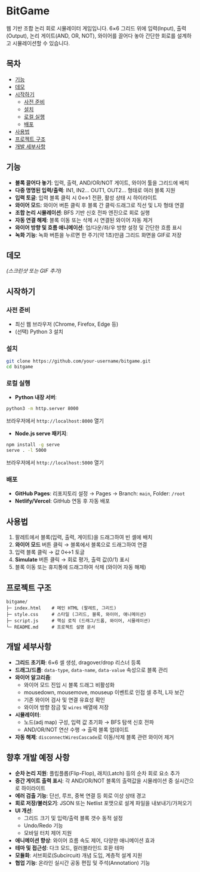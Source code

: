 # BitGame

웹 기반 조합 논리 회로 시뮬레이터 게임입니다. 6×6 그리드 위에 입력(Input), 출력(Output), 논리 게이트(AND, OR, NOT), 와이어를 끌어다 놓아 간단한 회로를 설계하고 시뮬레이션할 수 있습니다.

## 목차
- [기능](#기능)
- [데모](#데모)
- [시작하기](#시작하기)
  - [사전 준비](#사전-준비)
  - [설치](#설치)
  - [로컬 실행](#로컬-실행)
  - [배포](#배포)
- [사용법](#사용법)
- [프로젝트 구조](#프로젝트-구조)
- [개발 세부사항](#개발-세부사항)

## 기능
- **블록 끌어다 놓기**: 입력, 출력, AND/OR/NOT 게이트, 와이어 툴을 그리드에 배치
- **다중 명명된 입력/출력**: IN1, IN2… OUT1, OUT2… 형태로 여러 블록 지원
- **입력 토글**: 입력 블록 클릭 시 0↔1 전환, 활성 상태 시 하이라이트
- **와이어 모드**: 와이어 버튼 클릭 후 블록 간 클릭·드래그로 직선 및 L자 형태 연결
- **조합 논리 시뮬레이션**: BFS 기반 신호 전파 엔진으로 회로 실행
- **자동 연결 해제**: 블록 이동 또는 삭제 시 연결된 와이어 자동 제거
- **와이어 방향 및 흐름 애니메이션**: 업/다운/좌/우 방향 설정 및 간단한 흐름 표시
- **녹화 기능**: 녹화 버튼을 누르면 한 주기(약 1초)만큼 그리드 화면을 GIF로 저장

## 데모
*(스크린샷 또는 GIF 추가)*

## 시작하기

### 사전 준비
- 최신 웹 브라우저 (Chrome, Firefox, Edge 등)
- (선택) Python 3 설치

### 설치
```bash
git clone https://github.com/your-username/bitgame.git
cd bitgame
```

### 로컬 실행
- **Python 내장 서버**:
```bash
python3 -m http.server 8000
```
브라우저에서 `http://localhost:8000` 열기

- **Node.js serve 패키지**:
```bash
npm install -g serve
serve . -l 5000
```
브라우저에서 `http://localhost:5000` 열기

### 배포
- **GitHub Pages**: 리포지토리 설정 → Pages → Branch: `main`, Folder: `/root`
- **Netlify/Vercel**: GitHub 연동 후 자동 배포

## 사용법
1. 팔레트에서 블록(입력, 출력, 게이트)을 드래그하여 빈 셀에 배치
2. **와이어 모드** 버튼 클릭 → 블록에서 블록으로 드래그하여 연결
3. 입력 블록 클릭 → 값 0↔1 토글
4. **Simulate** 버튼 클릭 → 회로 평가, 출력 값(0/1) 표시
5. 블록 이동 또는 휴지통에 드래그하여 삭제 (와이어 자동 해제)

## 프로젝트 구조
```text
bitgame/
├─ index.html    # 메인 HTML (팔레트, 그리드)
├─ style.css     # 스타일 (그리드, 블록, 와이어, 애니메이션)
├─ script.js     # 핵심 로직 (드래그/드롭, 와이어, 시뮬레이션)
└─ README.md     # 프로젝트 설명 문서
```

## 개발 세부사항
- **그리드 초기화**: 6×6 셀 생성, dragover/drop 리스너 등록
- **드래그/드롭**: `data-type`, `data-name`, `data-value` 속성으로 블록 관리
- **와이어 알고리즘**:
  - 와이어 모드 진입 시 블록 드래그 비활성화
  - mousedown, mousemove, mouseup 이벤트로 인접 셀 추적, L자 보간
  - 기존 와이어 검사 및 연결 유효성 확인
  - 와이어 방향 잠금 및 `wires` 배열에 저장
- **시뮬레이터**:
  - 노드(adj map) 구성, 입력 값 초기화 → BFS 탐색 신호 전파
  - AND/OR/NOT 연산 수행 → 출력 블록 업데이트
- **자동 해제**: `disconnectWiresCascade`로 이동/삭제 블록 관련 와이어 제거

## 향후 개발 예정 사항
- **순차 논리 지원**: 플립플롭(Flip-Flop), 래치(Latch) 등의 순차 회로 요소 추가  
- **중간 게이트 출력 표시**: 각 AND/OR/NOT 블록의 출력값을 시뮬레이션 중 실시간으로 하이라이트  
- **에러 검출 기능**: 단선, 루프, 중복 연결 등 회로 이상 상태 경고  
- **회로 저장/불러오기**: JSON 또는 Netlist 포맷으로 설계 파일을 내보내기/가져오기  
- **UI 개선**:  
  - 그리드 크기 및 입력/출력 블록 갯수 동적 설정  
  - Undo/Redo 기능  
  - 모바일 터치 제어 지원  
- **애니메이션 향상**: 와이어 흐름 속도 제어, 다양한 애니메이션 효과  
- **테마 및 접근성**: 다크 모드, 컬러블라인드 호환 테마  
- **모듈화**: 서브회로(Subcircuit) 개념 도입, 계층적 설계 지원  
- **협업 기능**: 온라인 실시간 공동 편집 및 주석(Annotation) 기능  

